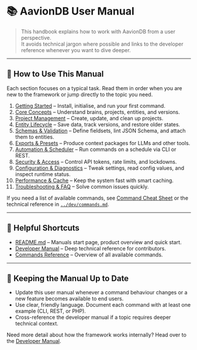 # 📚 AavionDB User Manual

> This handbook explains how to work with AavionDB from a user perspective.  
> It avoids technical jargon where possible and links to the developer reference whenever you want to dive deeper.

---

## 📘 How to Use This Manual

Each section focuses on a typical task. Read them in order when you are new to the framework or jump directly to the topic you need.

1. [Getting Started](sections/getting-started.md) – Install, initialise, and run your first command.  
2. [Core Concepts](sections/core-concepts.md) – Understand brains, projects, entities, and versions.  
3. [Project Management](sections/projects.md) – Create, update, and clean up projects.  
4. [Entity Lifecycle](sections/entities.md) – Save data, track versions, and restore older states.  
5. [Schemas & Validation](sections/schemas.md) – Define fieldsets, lint JSON Schema, and attach them to entities.  
6. [Exports & Presets](sections/exports.md) – Produce context packages for LLMs and other tools.  
7. [Automation & Scheduler](sections/automation.md) – Run commands on a schedule via CLI or REST.  
8. [Security & Access](sections/security.md) – Control API tokens, rate limits, and lockdowns.  
9. [Configuration & Diagnostics](sections/configuration.md) – Tweak settings, read config values, and inspect runtime status.  
10. [Performance & Cache](sections/performance.md) – Keep the system fast with smart caching.  
11. [Troubleshooting & FAQ](sections/troubleshooting.md) – Solve common issues quickly.

If you need a list of available commands, see [Command Cheat Sheet](sections/troubleshooting.md#quick-reference) or the technical reference in [`../dev/commands.md`](../dev/commands.md).

---

## 🔗 Helpful Shortcuts

- [README.md](../README.md) – Manuals start page, product overview and quick start.
- [Developer Manual](../dev/MANUAL.md) – Deep technical reference for contributors.
- [Commands Reference](../dev/commands.md) – Overview of all available commands.

---

## 🧭 Keeping the Manual Up to Date

- Update this user manual whenever a command behaviour changes or a new feature becomes available to end users.
- Use clear, friendly language. Document each command with at least one example (CLI, REST, or PHP).
- Cross-reference the developer manual if a topic requires deeper technical context.

Need more detail about how the framework works internally? Head over to the [Developer Manual](../dev/MANUAL.md).
